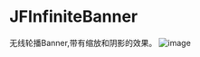 # JFInfiniteBanner
无线轮播Banner,带有缩放和阴影的效果。
![image](https://github.com/bybyWind/JFInfiniteBanner/JFInfiniteBanner/ScreenShot/master/JFInfiniteBanner.gif)
